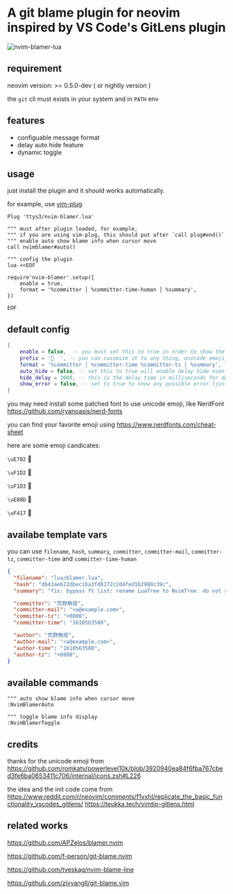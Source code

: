 # A git blame plugin for neovim inspired by VS Code's GitLens plugin

![nvim-blamer-lua](nvim-blamer-lua.png)

## requirement

neovim version: >= 0.5.0-dev ( or nightly version )

the `git` cli must exists in your system and in `PATH` env

## features

- configuable message format
- delay auto hide feature
- dynamic toggle


## usage

just install the plugin and it should works automatically.

for example, use [vim-plug](https://github.com/junegunn/vim-plug)

```vim
Plug 'ttys3/nvim-blamer.lua'

""" must after plugin loaded, for example,
""" if you are using vim-plug, this should put after `call plug#end()`
""" enable auto show blame info when cursor move
call nvimblamer#auto()

""" config the plugin
lua <<EOF

require'nvim-blamer'.setup({
    enable = true,
    format = '%committer │ %committer-time-human │ %summary',
})

EOF

```

## default config

```lua
{
    enable = false,  -- you must set this to true in order to show the blame info
    prefix = '  ', -- you can cusomize it to any thing, unicode emoji, even disable it, just set to empty lua string
    format = '%committer │ %committer-time %committer-tz │ %summary',
    auto_hide = false, -- set this to true will enable delay hide even you do not have the cursor moved
    hide_delay = 3000, -- this is the delay time in milliseconds for delay auto hide
    show_error = false, -- set to true to show any possible error (just for debug problems)
}
```

you may need install some patched font to use unicode emoji, like NerdFont <https://github.com/ryanoasis/nerd-fonts>

you can find your favorite emoji using <https://www.nerdfonts.com/cheat-sheet>

here are some emoji candicates:

`\uE702` 

`\uF1D2` 

`\uF1D3` 

`\uE80D` 

`\uF417` 

## availabe template vars

you can use `filename`, `hash`, `summary`, `committer`, `committer-mail`, `committer-tz`, `committer-time` and `committer-time-human`

```json
{
  "filename": "lua/blamer.lua",
  "hash": "db43ae622dbec1ba3fd8172c2d4fed1b2980c39c",
  "summary": "fix: bypass ft list: rename LuaTree to NvimTree. do not show Not Committed Yet msg",

  "committer": "荒野無燈",
  "committer-mail": "<a@example.com>",
  "committer-tz": "+0800",
  "committer-time": "1610563580",

  "author": "荒野無燈",
  "author-mail": "<a@example.com>",
  "author-time": "1610563580",
  "author-tz": "+0800",
}
```

## available commands

```vim
""" auto show blame info when cursor move
:NvimBlamerAuto

""" toggle blame info display
:NvimBlamerToggle
```

## credits

thanks for the unicode emoji from <https://github.com/romkatv/powerlevel10k/blob/3920940ea84f6fba767cbed3fe6ba0653411c706/internal/icons.zsh#L226>

the idea and the init code come from https://www.reddit.com/r/neovim/comments/f1vxhl/replicate_the_basic_functionality_vscodes_gitlens/
https://teukka.tech/vimtip-gitlens.html


## related works

<https://github.com/APZelos/blamer.nvim>

<https://github.com/f-person/git-blame.nvim>

<https://github.com/tveskag/nvim-blame-line>

<https://github.com/zivyangll/git-blame.vim>
